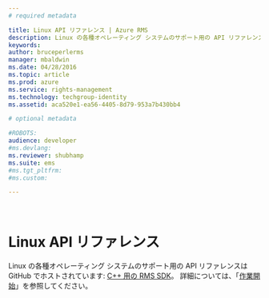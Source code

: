 ```yaml
---
# required metadata

title: Linux API リファレンス | Azure RMS
description: Linux の各種オペレーティング システムのサポート用の API リファレンスは GitHub でホストされています。
keywords:
author: bruceperlerms
manager: mbaldwin
ms.date: 04/28/2016
ms.topic: article
ms.prod: azure
ms.service: rights-management
ms.technology: techgroup-identity
ms.assetid: aca520e1-ea56-4405-8d79-953a7b430bb4

# optional metadata

#ROBOTS:
audience: developer
#ms.devlang:
ms.reviewer: shubhamp
ms.suite: ems
#ms.tgt_pltfrm:
#ms.custom:

---
```


﻿
# Linux API リファレンス

Linux の各種オペレーティング システムのサポート用の API リファレンスは GitHub でホストされています: [C++ 用の RMS SDK](http://azuread.github.io/rms-sdk-for-cpp/annotated.html)。 詳細については、「[作業開始](get-started.md)」を参照してください。

 

 





<!--HONumber=Apr16_HO3-->


